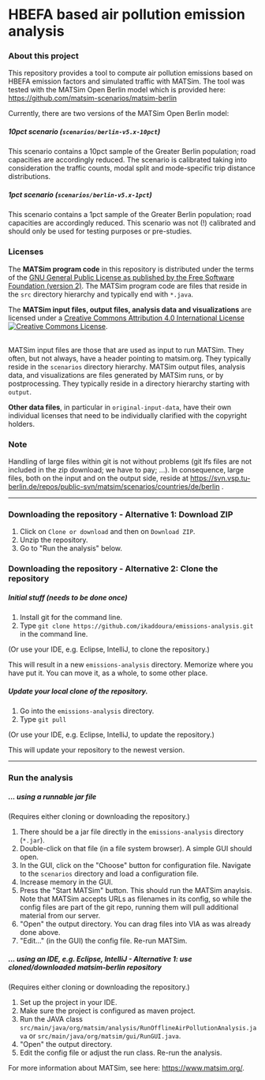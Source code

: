 
# HBEFA based air pollution emission analysis

### About this project

This repository provides a tool to compute air pollution emissions based on HBEFA emission factors and simulated traffic with MATSim. The tool was tested with the MATSim Open Berlin model which is provided here: https://github.com/matsim-scenarios/matsim-berlin

Currently, there are two versions of the MATSim Open Berlin model:

##### 10pct scenario (`scenarios/berlin-v5.x-10pct`)

This scenario contains a 10pct sample of the Greater Berlin population; road capacities are accordingly reduced. The scenario is calibrated taking into consideration the traffic counts, modal split and mode-specific trip distance distributions.

##### 1pct scenario (`scenarios/berlin-v5.x-1pct`)

This scenario contains a 1pct sample of the Greater Berlin population; road capacities are accordingly reduced. This scenario was not (!) calibrated and should only be used for testing purposes or pre-studies.

### Licenses

The **MATSim program code** in this repository is distributed under the terms of the [GNU General Public License as published by the Free Software Foundation (version 2)](https://www.gnu.org/licenses/old-licenses/gpl-2.0.en.html). The MATSim program code are files that reside in the `src` directory hierarchy and typically end with `*.java`.

The **MATSim input files, output files, analysis data and visualizations** are licensed under a <a rel="license" href="http://creativecommons.org/licenses/by/4.0/">Creative Commons Attribution 4.0 International License</a>
<a rel="license" href="http://creativecommons.org/licenses/by/4.0/"><img alt="Creative Commons License" style="border-width:0" src="https://i.creativecommons.org/l/by/4.0/80x15.png" /></a>.

<br /> MATSim input files are those that are used as input to run MATSim. They often, but not always, have a header pointing to matsim.org. They typically reside in the `scenarios` directory hierarchy. MATSim output files, analysis data, and visualizations are files generated by MATSim runs, or by postprocessing.  They typically reside in a directory hierarchy starting with `output`.

**Other data files**, in particular in `original-input-data`, have their own individual licenses that need to be individually clarified with the copyright holders.

### Note

Handling of large files within git is not without problems (git lfs files are not included in the zip download; we have to pay; ...).  In consequence, large files, both on the input and on the output side, reside at https://svn.vsp.tu-berlin.de/repos/public-svn/matsim/scenarios/countries/de/berlin .  

----
### Downloading the repository - Alternative 1: Download ZIP

1. Click on `Clone or download` and then on `Download ZIP`.
1. Unzip the repository.
1. Go to "Run the analysis" below.

### Downloading the repository - Alternative 2: Clone the repository

##### Initial stuff (needs to be done once)

1. Install git for the command line.
1. Type `git clone https://github.com/ikaddoura/emissions-analysis.git` in the command line.

(Or use your IDE, e.g. Eclipse, IntelliJ, to clone the repository.)

This will result in a new `emissions-analysis` directory.  Memorize where you have put it.  You can move it, as a whole, to some other place.

##### Update your local clone of the repository.

1. Go into the `emissions-analysis` directory.
1. Type `git pull`

(Or use your IDE, e.g. Eclipse, IntelliJ, to update the repository.)

This will update your repository to the newest version.

----
### Run the analysis

##### ... using a runnable jar file
(Requires either cloning or downloading the repository.)

1. There should be a jar file directly in the `emissions-analysis` directory (`*.jar`).
1. Double-click on that file (in a file system browser).  A simple GUI should open.
1. In the GUI, click on the "Choose" button for configuration file.  Navigate to the `scenarios` directory and load a configuration file.
1. Increase memory in the GUI.
1. Press the "Start MATSim" button.  This should run the MATSim anaylsis.  Note that MATSim accepts URLs as filenames in its config, so while the config files are part of the git repo, running them will pull additional material from our server.
1. "Open" the output directory.  You can drag files into VIA as was already done above.
1. "Edit..." (in the GUI) the config file.  Re-run MATSim.

##### ... using an IDE, e.g. Eclipse, IntelliJ - Alternative 1: use cloned/downloaded matsim-berlin repository
(Requires either cloning or downloading the repository.)

1. Set up the project in your IDE.
1. Make sure the project is configured as maven project.
1. Run the JAVA class `src/main/java/org/matsim/analysis/RunOfflineAirPollutionAnalysis.java` or `src/main/java/org/matsim/gui/RunGUI.java`.
1. "Open" the output directory.
1. Edit the config file or adjust the run class. Re-run the analysis.

For more information about MATSim, see here: https://www.matsim.org/.
